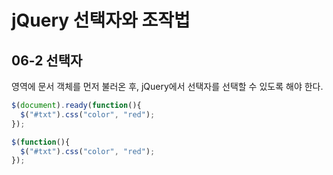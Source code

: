 # jQuery 선택자와 조작법
## 06-2 선택자

<body>영역에 문서 객체를 먼저 불러온 후, jQuery에서 선택자를 선택할 수 있도록 해야 한다.

``` javascript
$(document).ready(function(){
  $("#txt").css("color", "red");
});

$(function(){
  $("#txt").css("color", "red");
});
```
